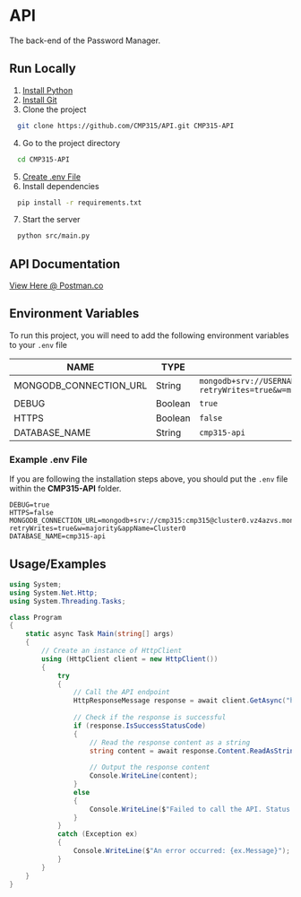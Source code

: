 
# API

The back-end of the Password Manager.

## Run Locally
1. [Install Python](https://www.python.org/downloads/)
2. [Install Git](https://git-scm.com/downloads)
3. Clone the project
```bash
  git clone https://github.com/CMP315/API.git CMP315-API
```
4. Go to the project directory
```bash
  cd CMP315-API
```
5. [Create .env File](#example-env-file)
6. Install dependencies
```bash
  pip install -r requirements.txt
```
7. Start the server
```bash
  python src/main.py
```

## API Documentation
[View Here @ Postman.co](https://cmp315.postman.co/workspace/New-Team-Workspace~ef0c1772-3d09-4444-98f4-23cfd4ed276a/collection/17093352-9164dec6-91af-43f3-ba32-7b6c2867698f?action=share&creator=17093352)

## Environment Variables

To run this project, you will need to add the following environment variables to your `.env` file

| NAME                   | TYPE    | DEFAULT VALUES                                                                                               |
|------------------------|---------|--------------------------------------------------------------------------------------------------------------|
| MONGODB_CONNECTION_URL | String  | `mongodb+srv://USERNAME:PASSWORD@cluster0.vz4azvs.mongodb.net/?retryWrites=true&w=majority&appName=Cluster0` |
| DEBUG                  | Boolean | `true`                                                                                                       |
| HTTPS                  | Boolean | `false`                                                                                                      |
| DATABASE_NAME          | String  | `cmp315-api`                                                                                                 |

### Example .env File
If you are following the installation steps above, you should put the `.env` file within the **CMP315-API** folder.
```env
DEBUG=true
HTTPS=false
MONGODB_CONNECTION_URL=mongodb+srv://cmp315:cmp315@cluster0.vz4azvs.mongodb.net/?retryWrites=true&w=majority&appName=Cluster0
DATABASE_NAME=cmp315-api
```

## Usage/Examples

```csharp
using System;
using System.Net.Http;
using System.Threading.Tasks;

class Program
{
    static async Task Main(string[] args)
    {
        // Create an instance of HttpClient
        using (HttpClient client = new HttpClient())
        {
            try
            {
                // Call the API endpoint
                HttpResponseMessage response = await client.GetAsync("https://api.example.com/data");
                
                // Check if the response is successful
                if (response.IsSuccessStatusCode)
                {
                    // Read the response content as a string
                    string content = await response.Content.ReadAsStringAsync();
                    
                    // Output the response content
                    Console.WriteLine(content);
                }
                else
                {
                    Console.WriteLine($"Failed to call the API. Status code: {response.StatusCode}");
                }
            }
            catch (Exception ex)
            {
                Console.WriteLine($"An error occurred: {ex.Message}");
            }
        }
    }
}
```

